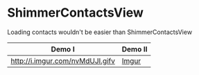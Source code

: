 # ShimmerContactsView
Loading contacts wouldn't be easier than ShimmerContactsView


Demo I |      Demo II
-------- | ---
http://i.imgur.com/nvMdUJI.gifv | [Imgur](http://i.imgur.com/nvMdUJI.gif)
